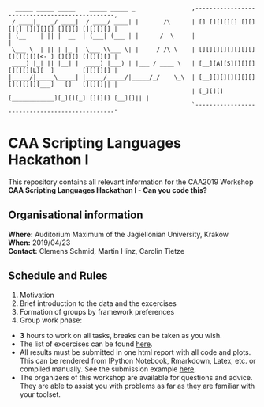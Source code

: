 ```
  _____ _____ _____    _____ _____ _                ,-----------------------------------------------,
 / ____|_   _/ ____|  / ____/ ____| |       /\      | [] [][][][] [][][][] [][][][] [][][] [][][][] |
| (__    | || |  __  | (___| (___ | |      /  \     |                                               |
 \___ \  | || | |_ |  \___ \\___ \| |     / /\ \    | [][][][][][][][][][][][][<- ] [][][] [][][][] |
 ____) |_| || |__| |  ____) |___) | |___ / ____ \   | [__][A][S][][][][][][][L][  ]        [][][][] |
|_____/|_____\_____| |_____/_____/|_____/_/    \_\  | [__][][][][][][][][][][][___]   []   [][][]|| |
                                                    | [_][][][____________][_][][_] [][][] [__][]|| |
                                                    `-----------------------------------------------'
```

# CAA Scripting Languages Hackathon I

This repository contains all relevant information for the CAA2019 Workshop **CAA Scripting Languages Hackathon I - Can you code this?**

## Organisational information

**Where:** Auditorium Maximum of the Jagiellonian University, Kraków  
**When:** 2019/04/23  
**Contact:** Clemens Schmid, Martin Hinz, Carolin Tietze  

## Schedule and Rules

1. Motivation
2. Brief introduction to the data and the excercises
3. Formation of groups by framework preferences
4. Group work phase:

  - **3** hours to work on all tasks, breaks can be taken as you wish.
  - The list of excercises can be found [here](excercise_sheet.md).
  - All results must be submitted in one html report with all code and plots. This can be rendered from IPython Notebook, Rmarkdown, Latex, etc. or compiled manually. See the submission example [here](submission_example.Rmd).
  - The organizers of this workshop are available for questions and advice. They are able to assist you with problems as far as they are familiar with your toolset.
